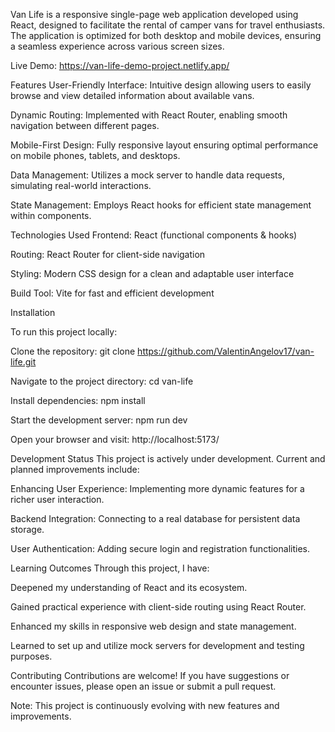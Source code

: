 Van Life is a responsive single-page web application developed using React, designed to facilitate the rental of camper vans for travel enthusiasts. The application is optimized for both desktop and mobile devices, ensuring a seamless experience across various screen sizes.

Live Demo: https://van-life-demo-project.netlify.app/


Features
User-Friendly Interface: Intuitive design allowing users to easily browse and view detailed information about available vans.

Dynamic Routing: Implemented with React Router, enabling smooth navigation between different pages.

Mobile-First Design: Fully responsive layout ensuring optimal performance on mobile phones, tablets, and desktops.

Data Management: Utilizes a mock server to handle data requests, simulating real-world interactions.

State Management: Employs React hooks for efficient state management within components.


 
Technologies Used
Frontend: React (functional components & hooks)

Routing: React Router for client-side navigation

Styling: Modern CSS design for a clean and adaptable user interface

Build Tool: Vite for fast and efficient development



Installation

To run this project locally:

Clone the repository:
git clone https://github.com/ValentinAngelov17/van-life.git

Navigate to the project directory:
cd van-life

Install dependencies:
npm install

Start the development server:
npm run dev

Open your browser and visit:
http://localhost:5173/

Development Status
This project is actively under development. Current and planned improvements include:

Enhancing User Experience: Implementing more dynamic features for a richer user interaction.

Backend Integration: Connecting to a real database for persistent data storage.

User Authentication: Adding secure login and registration functionalities.

Learning Outcomes
Through this project, I have:

Deepened my understanding of React and its ecosystem.

Gained practical experience with client-side routing using React Router.

Enhanced my skills in responsive web design and state management.

Learned to set up and utilize mock servers for development and testing purposes.

Contributing
Contributions are welcome! If you have suggestions or encounter issues, please open an issue or submit a pull request.

Note: This project is continuously evolving with new features and improvements.
